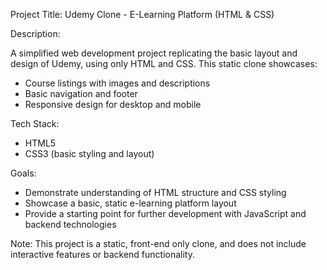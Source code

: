 Project Title: Udemy Clone - E-Learning Platform (HTML & CSS)

Description:

A simplified web development project replicating the basic layout and design of Udemy, using only HTML and CSS. This static clone showcases:

- Course listings with images and descriptions
- Basic navigation and footer
- Responsive design for desktop and mobile

Tech Stack:

- HTML5
- CSS3 (basic styling and layout)

Goals:

- Demonstrate understanding of HTML structure and CSS styling
- Showcase a basic, static e-learning platform layout
- Provide a starting point for further development with JavaScript and backend technologies

Note: This project is a static, front-end only clone, and does not include interactive features or backend functionality.
